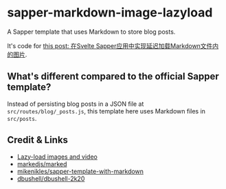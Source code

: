 
# sapper-markdown-image-lazyload
A Sapper template that uses Markdown to store blog posts.

It's code for [this post: 在Svelte Sapper应用中实现延迟加载Markdown文件内的图片](https://www.worldlink.com.cn/post/lazy-loading-images-from-markdown-files-in-the-svelte-sapper-app.html).

## What's different compared to the official Sapper template?

Instead of persisting blog posts in a JSON file at `src/routes/blog/_posts.js`,
this template here uses Markdown files in `src/posts`.

## Credit & Links
- [Lazy-load images and video](https://web.dev/fast/#lazy-load-images-and-video)
- [markedjs/marked](https://github.com/markedjs/marked)
- [mikenikles/sapper-template-with-markdown](https://github.com/mikenikles/sapper-template-with-markdown)
- [dbushell/dbushell-2k20](https://github.com/dbushell/dbushell-2k20)
